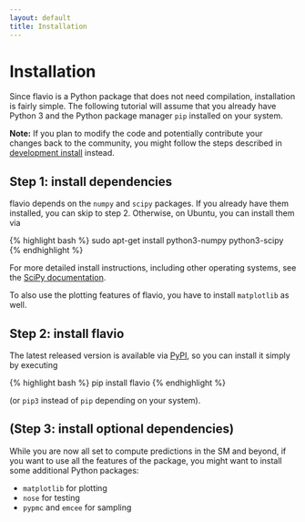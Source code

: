 ```yaml
---
layout: default
title: Installation
---
```


# Installation

Since flavio is a Python package that does not need compilation, installation
is fairly simple. The following tutorial will assume that you already have
Python 3 and the Python package manager `pip` installed on your system.

**Note:** If you plan to modify the code and potentially contribute your changes back to
the community, you might follow the steps described in [development install](dev-install.html)
instead.

## Step 1: install dependencies

flavio depends on the `numpy` and `scipy` packages. If you already have them
installed, you can skip to step 2. Otherwise, on Ubuntu, you can install them
via

{% highlight bash %}
sudo apt-get install python3-numpy python3-scipy
{% endhighlight %}

For more detailed install instructions, including other operating systems,
see the [SciPy documentation](http://www.scipy.org/install.html).

To also use the plotting features of flavio, you have to install `matplotlib`
as well.

## Step 2: install flavio

The latest released version is available via [PyPI](https://pypi.python.org/), so
you can install it simply by executing

{% highlight bash %}
pip install flavio
{% endhighlight %}

(or `pip3` instead of `pip` depending on your system).

## (Step 3: install optional dependencies)

While you are now all set to compute predictions in the SM and beyond,
if you want to use all the features of the package, you might want to install
some additional Python packages:

- `matplotlib` for plotting
- `nose` for testing
- `pypmc` and `emcee` for sampling
